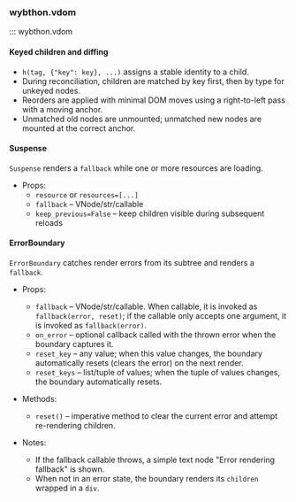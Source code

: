 ### wybthon.vdom

::: wybthon.vdom

#### Keyed children and diffing

- `h(tag, {"key": key}, ...)` assigns a stable identity to a child.
- During reconciliation, children are matched by key first, then by type for unkeyed nodes.
- Reorders are applied with minimal DOM moves using a right-to-left pass with a moving anchor.
- Unmatched old nodes are unmounted; unmatched new nodes are mounted at the correct anchor.

#### Suspense

`Suspense` renders a `fallback` while one or more resources are loading.

- Props:
  - `resource` or `resources=[...]`
  - `fallback` – VNode/str/callable
  - `keep_previous=False` – keep children visible during subsequent reloads

#### ErrorBoundary

`ErrorBoundary` catches render errors from its subtree and renders a `fallback`.

- Props:
  - `fallback` – VNode/str/callable. When callable, it is invoked as `fallback(error, reset)`; if the callable only accepts one argument, it is invoked as `fallback(error)`.
  - `on_error` – optional callback called with the thrown error when the boundary captures it.
  - `reset_key` – any value; when this value changes, the boundary automatically resets (clears the error) on the next render.
  - `reset_keys` – list/tuple of values; when the tuple of values changes, the boundary automatically resets.

- Methods:
  - `reset()` – imperative method to clear the current error and attempt re-rendering children.

- Notes:
  - If the fallback callable throws, a simple text node "Error rendering fallback" is shown.
  - When not in an error state, the boundary renders its `children` wrapped in a `div`.
